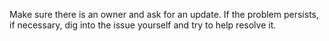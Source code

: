 Make sure there is an owner and ask for an update. If the problem persists, if necessary, dig into the issue yourself and try to help resolve it.
